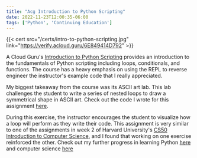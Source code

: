 ```yaml
---
title: "Acg Introduction to Python Scripting"
date: 2022-11-23T12:00:35-06:00
tags: ['Python', 'Continuing Education']
---
```


{{< cert src="/certs/intro-to-python-scripting.jpg" link="https://verify.acloud.guru/6E849414D792" >}}

A Cloud Guru's [Introduction to Python Scripting](https://acloudguru.com/course/introduction-to-python-scripting) provides an introduction to the fundamentals of Python scripting including loops, conditionals, and functions. The course has a heavy emphasis on using the REPL to reverse engineer the instructor's example code that I really appreciated.

My biggest takeaway from the course was its ASCII art lab. This lab challenges the student to write a series of nested loops to draw a symmetrical shape in ASCII art. Check out the code I wrote for this assignment [here](https://github.com/0xConnorRhodes/python-playground/blob/main/introduction-to-python-scripting/assignments/1-ascii-diamond.py).

During this exercise, the instructor encourages the student to visualize how a loop will perform as they write their code. This assignment is very similar to one of the assignments in week 2 of Harvard University's [CS50 Introduction to Computer Science](/blog/cs50-intro-to-computer-science), and I found that working on one exercise reinforced the other. Check out my further progress in learning Python [here](/tags/python) and computer science [here](/tags/computer-science)
